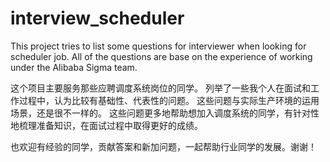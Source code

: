 # interview_scheduler
This project tries to list some questions for interviewer when looking for scheduler job. 
All of the questions are base on the experience of  working under the Alibaba Sigma team.

这个项目主要服务那些应聘调度系统岗位的同学。
列举了一些我个人在面试和工作过程中，认为比较有基础性、代表性的问题。
这些问题与实际生产环境的运用场景，还是很不一样的。
这些问题更多地帮助想加入调度系统的同学，有针对性地梳理准备知识，在面试过程中取得更好的成绩。

也欢迎有经验的同学，贡献答案和新加问题，一起帮助行业同学的发展。谢谢！

